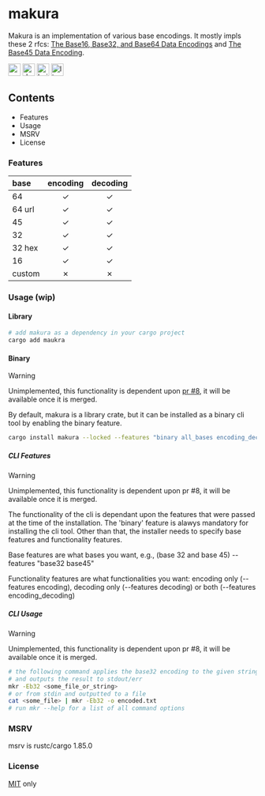 <h1>makura</h1>

Makura is an implementation of various base encodings. It mostly impls these 2 rfcs: [The Base16, Base32, and Base64 Data Encodings](https://datatracker.ietf.org/doc/html/rfc4648) and [The Base45 Data Encoding](https://datatracker.ietf.org/doc/html/rfc9285).

[<img alt="crates.io" src="https://img.shields.io/crates/v/makura.svg?style=for-the-badge&color=E40046&logo=rust&labelColor=3a3a3a" height="25">](https://crates.io/crates/makura) 
[<img alt="docs.rs" src="https://img.shields.io/badge/docs.rs-makura-495c9f?style=for-the-badge&logo=docsdotrs&labelColor=3a3a3a" height="25">](https://docs.rs/makura) 
[<img alt="build:test" src="https://img.shields.io/github/actions/workflow/status/uraneko/makura/rust-ci.yml?branch=main&style=for-the-badge&labelColor=3a3a3a" height="25">](https://github.com/uraneko/makura/actions?query=branch%3Amain)
[<img alt="license" src="https://img.shields.io/github/license/uraneko/makura?style=for-the-badge&labelColor=3a3a3a&color=ECD53F" height="25">](https://github.com/uraneko/makura/blob/main/LICENSE)

##
## Contents
- Features
- Usage
- MSRV
- License

###
### Features

|  base  |  encoding  |  decoding  |
| :----- | :--------: | :--------: |
| 64	 | ✓ | ✓ |
| 64 url | ✓ | ✓ |
| 45	 | ✓ | ✓ |
| 32	 | ✓ | ✓ |
| 32 hex | ✓ | ✓ |
| 16	 | ✓ | ✓ |
| custom | ✗ | ✗ |

###
### Usage (wip)

####
#### Library
```sh
# add makura as a dependency in your cargo project
cargo add maukra
```

####
#### Binary 

> [!WARNING]
> Unimplemented, this functionality is dependent upon [pr #8](https://github.com/uraneko/makura/pull/8), it will be available once it is merged.

By default, makura is a library crate, but it can be installed as a binary cli tool by enabling the binary feature.

```sh
cargo install makura --locked --features "binary all_bases encoding_decoding"
```
##### CLI Features

> [!WARNING]
> Unimplemented, this functionality is dependent upon pr #8, it will be available once it is merged.

The functionality of the cli is dependant upon the features that were passed at the time of the installation.
The 'binary' feature is alawys mandatory for installing the cli tool. 
Other than that, the installer needs to specify base features and functionality features.

Base features are what bases you want, e.g., (base 32 and base 45) --features "base32 base45"

Functionality features are what functionalities you want: 
encoding only (--features encoding), decoding only (--features decoding) or both (--features encoding_decoding) 

##### CLI Usage

> [!WARNING]
> Unimplemented, this functionality is dependent upon pr #8, it will be available once it is merged.

```bash
# the following command applies the base32 encoding to the given string 
# and outputs the result to stdout/err
mkr -Eb32 <some_file_or_string>
# or from stdin and outputted to a file 
cat <some_file> | mkr -Eb32 -o encoded.txt
# run mkr --help for a list of all command options
```

### MSRV
msrv is rustc/cargo 1.85.0

### License
<a href="LICENSE">MIT</a> only 

